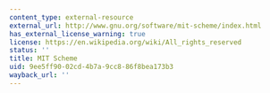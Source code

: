 ```yaml
---
content_type: external-resource
external_url: http://www.gnu.org/software/mit-scheme/index.html
has_external_license_warning: true
license: https://en.wikipedia.org/wiki/All_rights_reserved
status: ''
title: MIT Scheme
uid: 9ee5ff90-02cd-4b7a-9cc8-86f8bea173b3
wayback_url: ''
---
```

